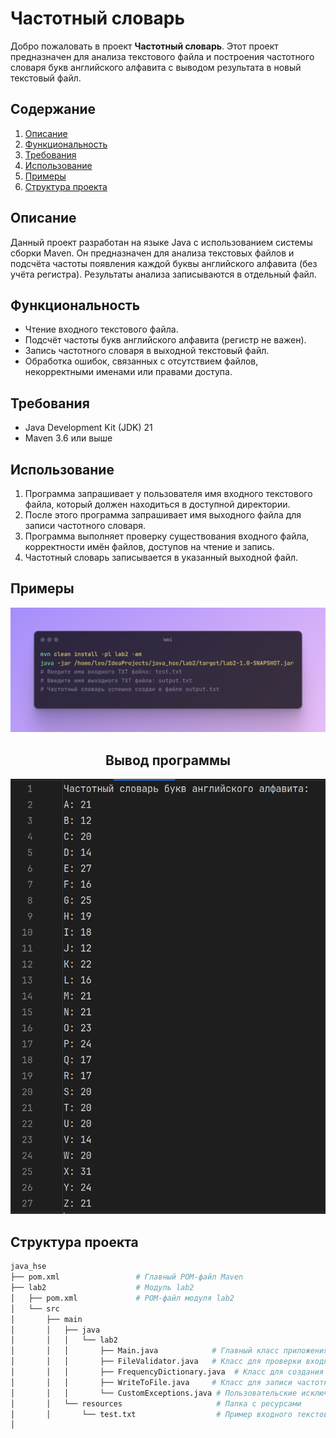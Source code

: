 # Частотный словарь

Добро пожаловать в проект **Частотный словарь**. Этот проект предназначен для анализа текстового файла и построения частотного словаря букв английского алфавита с выводом результата в новый текстовый файл.

## Содержание
1. [Описание](#описание)
2. [Функциональность](#функциональность)
3. [Требования](#требования)
4. [Использование](#использование)
5. [Примеры](#примеры)
6. [Структура проекта](#структура-проекта)

## Описание
Данный проект разработан на языке Java с использованием системы сборки Maven. Он предназначен для анализа текстовых файлов и подсчёта частоты появления каждой буквы английского алфавита (без учёта регистра). Результаты анализа записываются в отдельный файл.

## Функциональность

- Чтение входного текстового файла.
- Подсчёт частоты букв английского алфавита (регистр не важен).
- Запись частотного словаря в выходной текстовый файл.
- Обработка ошибок, связанных с отсутствием файлов, некорректными именами или правами доступа.

## Требования
- Java Development Kit (JDK) 21
- Maven 3.6 или выше

## Использование
1. Программа запрашивает у пользователя имя входного текстового файла, который должен находиться в доступной директории.
2. После этого программа запрашивает имя выходного файла для записи частотного словаря.
3. Программа выполняет проверку существования входного файла, корректности имён файлов, доступов на чтение и запись.
4. Частотный словарь записывается в указанный выходной файл.

## Примеры
![example_code](/examples/lab2_1.png)
<div align="center">

## Вывод программы

</div>

![Example_out](/examples/lab2_2.png)



## Структура проекта
```bash
java_hse
├── pom.xml                 # Главный POM-файл Maven
├── lab2                    # Модуль lab2
│   ├── pom.xml             # POM-файл модуля lab2
│   └── src
│       ├── main
│       │   ├── java
│       │   │   └── lab2
│       │   │       ├── Main.java            # Главный класс приложения
│       │   │       ├── FileValidator.java   # Класс для проверки входного и выходного файлов
│       │   │       ├── FrequencyDictionary.java  # Класс для создания частотного словаря
│       │   │       ├── WriteToFile.java     # Класс для записи частотного словаря в файл
│       │   │       └── CustomExceptions.java # Пользовательские исключения для обработки ошибок
│       │   └── resources                     # Папка с ресурсами
│       │       └── test.txt                  # Пример входного текстового файла
│       
